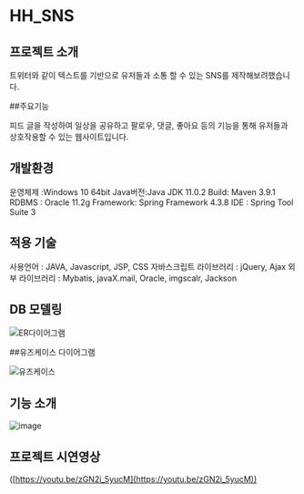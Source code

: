 # HH_SNS

## 프로젝트 소개

트위터와 같이 텍스트를 기반으로 유저들과 소통 할 수 있는 SNS를 제작해보려했습니다.

##주요기능

피드 글을 작성하여 일상을 공유하고 팔로우, 댓글, 좋아요 등의 기능을 통해 유저들과 상호작용할 수 있는 웹사이트입니다.

## 개발환경

운영체제 :Windows 10 64bit
Java버전:Java JDK 11.0.2
Build: Maven 3.9.1
RDBMS : Oracle 11.2g
Framework: Spring Framework 4.3.8
IDE : Spring Tool Suite 3


## 적용 기술

사용언어 : JAVA, Javascript, JSP, CSS
자바스크립트 라이브러리 : jQuery, Ajax
외부 라이브러리 : Mybatis, javaX.mail, Oracle, imgscalr, Jackson

## DB 모델링

![ER다이어그램](https://github.com/H-H-SNS/HH_SNS/assets/99257977/dd4d352c-7c59-45da-9710-58c00d2cd820)

##유즈케이스 다이어그램

![유즈케이스](https://github.com/H-H-SNS/HH_SNS/assets/99257977/2d942893-53be-4275-915a-979d25e2701b)


## 기능 소개

![image](https://github.com/H-H-SNS/HH_SNS/assets/99257977/5e9d1db6-4759-460e-901f-73a64bbb45b4)

## 프로젝트 시연영상

([https://youtu.be/zGN2i_5yucM](https://youtu.be/zGN2i_5yucM))

